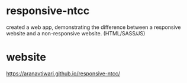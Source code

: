 # responsive-ntcc
created a web app, demonstrating the difference between a responsive website and a non-responsive website. (HTML/SASS/JS)

# website
https://aranavtiwari.github.io/responsive-ntcc/
